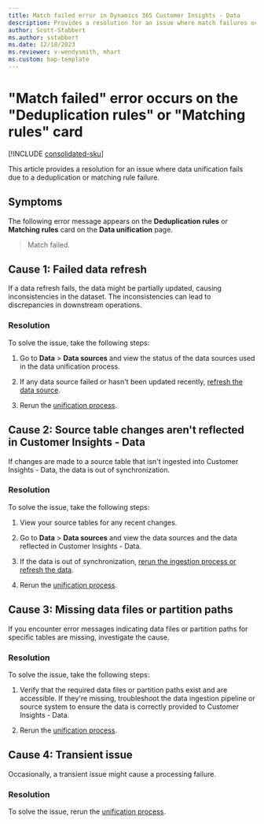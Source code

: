 ```yaml
---
title: Match failed error in Dynamics 365 Customer Insights - Data
description: Provides a resolution for an issue where match failures occur in Microsoft Dynamics 365 Customer Insights - Data.
author: Scott-Stabbert
ms.author: sstabbert
ms.date: 12/18/2023
ms.reviewer: v-wendysmith, mhart
ms.custom: bap-template
---
```

# "Match failed" error occurs on the "Deduplication rules" or "Matching rules" card 

[!INCLUDE [consolidated-sku](../../includes/consolidated-sku.md)]

This article provides a resolution for an issue where data unification fails due to a deduplication or matching rule failure.

## Symptoms

The following error message appears on the **Deduplication rules** or **Matching rules** card on the **Data unification** page.

> Match failed.

## Cause 1: Failed data refresh

If a data refresh fails, the data might be partially updated, causing inconsistencies in the dataset. The inconsistencies can lead to discrepancies in downstream operations.

### Resolution

To solve the issue, take the following steps:

1. Go to **Data** > **Data sources** and view the status of the data sources used in the data unification process.

1. If any data source failed or hasn't been updated recently, [refresh the data source](/dynamics365/customer-insights/data/data-sources-manage#refresh-data-sources).

1. Rerun the [unification process](/dynamics365/customer-insights/data/data-unification-review).

## Cause 2: Source table changes aren't reflected in Customer Insights - Data

If changes are made to a source table that isn't ingested into Customer Insights - Data, the data is out of synchronization.

### Resolution

To solve the issue, take the following steps:

1. View your source tables for any recent changes.

1. Go to **Data** > **Data sources** and view the data sources and the data reflected in Customer Insights - Data.

1. If the data is out of synchronization, [rerun the ingestion process or refresh the data](/dynamics365/customer-insights/data/data-sources-manage).

1. Rerun the [unification process](/dynamics365/customer-insights/data/data-unification-review).

## Cause 3: Missing data files or partition paths

If you encounter error messages indicating data files or partition paths for specific tables are missing, investigate the cause.

### Resolution

To solve the issue, take the following steps:

1. Verify that the required data files or partition paths exist and are accessible. If they're missing, troubleshoot the data ingestion pipeline or source system to ensure the data is correctly provided to Customer Insights - Data.

1. Rerun the [unification process](/dynamics365/customer-insights/data/data-unification-review).

## Cause 4: Transient issue

Occasionally, a transient issue might cause a processing failure.

### Resolution

To solve the issue, rerun the [unification process](/dynamics365/customer-insights/data/data-unification-review).
